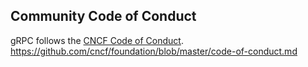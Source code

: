 ## Community Code of Conduct

gRPC follows the [CNCF Code of Conduct](https://github.com/cncf/foundation/blob/master/code-of-conduct.md).
https://github.com/cncf/foundation/blob/master/code-of-conduct.md
